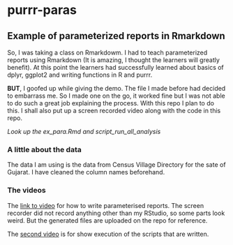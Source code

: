 # purrr-paras

## Example of parameterized reports in Rmarkdown


So, I was taking a class on Rmarkdowm. I had to teach parameterized reports using Rmarkdown (It is amazing, I thought the learners will greatly benefit). At this point the learners had successfully learned about basics of dplyr, ggplot2 and writing functions in R and purrr.

__BUT__, I goofed up while giving the demo. The file I made before had decided to embarrass me. So I made one on the go, it worked fine but I was not able to do such a great job explaining the process. With this repo I plan to do this. I shall also put up a screen recorded video along with the code in this repo.

_Look up the ex_para.Rmd and script_run_all_analysis_


### A little about the data

The data I am using is the data from Census Village Directory for the sate of Gujarat. I have cleaned the column names beforehand.

### The videos

The [link to video](https://youtu.be/UvrldLbsfdM) for how to write parameterised reports. The screen recorder did not record anything other than my RStudio, so some parts look weird. But the generated files are uploaded on the repo for reference.

The [second video](https://youtu.be/X7HqTH-7_8g) is for show execution of the scripts that are written.